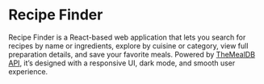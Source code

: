 # Recipe Finder

Recipe Finder is a React-based web application that lets you search for recipes by name or ingredients, explore by cuisine or category, view full preparation details, and save your favorite meals. Powered by [TheMealDB API](https://www.themealdb.com/api.php), it’s designed with a responsive UI, dark mode, and smooth user experience.
